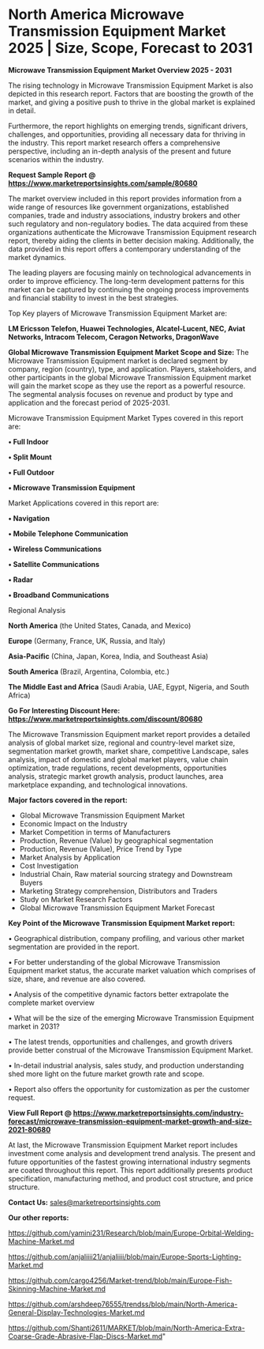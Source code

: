 # North America Microwave Transmission Equipment Market 2025 | Size, Scope, Forecast to 2031

<Strong> Microwave Transmission Equipment Market Overview 2025 - 2031</strong>

The rising technology in Microwave Transmission Equipment Market is also depicted in this research report. Factors that are boosting the growth of the market, and giving a positive push to thrive in the global market is explained in detail.

Furthermore, the report highlights on emerging trends, significant drivers, challenges, and opportunities, providing all necessary data for thriving in the industry. This report market research offers a comprehensive perspective, including an in-depth analysis of the present and future scenarios within the industry.

<strong>Request Sample Report @ <a href=https://www.marketreportsinsights.com/sample/80680>https://www.marketreportsinsights.com/sample/80680</a></strong>

The market overview included in this report provides information from a wide range of resources like government organizations, established companies, trade and industry associations, industry brokers and other such regulatory and non-regulatory bodies. The data acquired from these organizations authenticate the Microwave Transmission Equipment research report, thereby aiding the clients in better decision making. Additionally, the data provided in this report offers a contemporary understanding of the market dynamics.

The leading players are focusing mainly on technological advancements in order to improve efficiency. The long-term development patterns for this market can be captured by continuing the ongoing process improvements and financial stability to invest in the best strategies.

Top Key players of Microwave Transmission Equipment Market are:

<strong>LM Ericsson Telefon, Huawei Technologies, Alcatel-Lucent, NEC, Aviat Networks, Intracom Telecom, Ceragon Networks, DragonWave</strong>

<strong><b>Global Microwave Transmission Equipment Market Scope and Size:</b></strong>
The Microwave Transmission Equipment market is declared segment by company, region (country), type, and application. Players, stakeholders, and other participants in the global Microwave Transmission Equipment market will gain the market scope as they use the report as a powerful resource. The segmental analysis focuses on revenue and product by type and application and the forecast period of 2025-2031.

Microwave Transmission Equipment Market Types covered in this report are:

<strong>• Full Indoor

• Split Mount

• Full Outdoor

• Microwave Transmission Equipment</strong>

Market Applications covered in this report are:

<strong>• Navigation

• Mobile Telephone Communication

• Wireless Communications

• Satellite Communications

• Radar

• Broadband Communications</strong> 

Regional Analysis

<strong>North America</strong> (the United States, Canada, and Mexico)

<strong>Europe</strong> (Germany, France, UK, Russia, and Italy)

<strong>Asia-Pacific</strong> (China, Japan, Korea, India, and Southeast Asia)

<strong>South America</strong> (Brazil, Argentina, Colombia, etc.)

<strong>The Middle East and Africa</strong> (Saudi Arabia, UAE, Egypt, Nigeria, and South Africa)

<strong>Go For Interesting Discount Here: <a href=https://www.marketreportsinsights.com/discount/80680>https://www.marketreportsinsights.com/discount/80680</a></strong>

The Microwave Transmission Equipment market report provides a detailed analysis of global market size, regional and country-level market size, segmentation market growth, market share, competitive Landscape, sales analysis, impact of domestic and global market players, value chain optimization, trade regulations, recent developments, opportunities analysis, strategic market growth analysis, product launches, area marketplace expanding, and technological innovations.

<strong><b>Major factors covered in the report:</b></strong>
<ul>
  <li>Global Microwave Transmission Equipment Market </li>
  <li>Economic Impact on the Industry</li>
  <li>Market Competition in terms of Manufacturers</li>
  <li>Production, Revenue (Value) by geographical segmentation</li>
  <li>Production, Revenue (Value), Price Trend by Type</li>
  <li>Market Analysis by Application</li>
  <li>Cost Investigation</li>
  <li>Industrial Chain, Raw material sourcing strategy and Downstream Buyers</li>
  <li>Marketing Strategy comprehension, Distributors and Traders</li>
  <li>Study on Market Research Factors</li>
  <li>Global Microwave Transmission Equipment Market Forecast</li>
</ul>

<strong><b>Key Point of the Microwave Transmission Equipment Market report:</b></strong>

• Geographical distribution, company profiling, and various other market segmentation are provided in the report.

• For better understanding of the global Microwave Transmission Equipment market status, the accurate market valuation which comprises of size, share, and revenue are also covered.

• Analysis of the competitive dynamic factors better extrapolate the complete market overview

• What will be the size of the emerging Microwave Transmission Equipment market in 2031?

• The latest trends, opportunities and challenges, and growth drivers provide better construal of the Microwave Transmission Equipment Market.

• In-detail industrial analysis, sales study, and production understanding shed more light on the future market growth rate and scope.

• Report also offers the opportunity for customization as per the customer request.

<strong><b>View Full Report @ <a href=https://www.marketreportsinsights.com/industry-forecast/microwave-transmission-equipment-market-growth-and-size-2021-80680>https://www.marketreportsinsights.com/industry-forecast/microwave-transmission-equipment-market-growth-and-size-2021-80680</a></b></strong>


At last, the Microwave Transmission Equipment Market report includes investment come analysis and development trend analysis. The present and future opportunities of the fastest growing international industry segments are coated throughout this report. This report additionally presents product specification, manufacturing method, and product cost structure, and price structure.

<strong>Contact Us:</strong>
sales@marketreportsinsights.com

<strong>Our other reports:</strong>

<a href=https://github.com/yamini231/Research/blob/main/Europe-Orbital-Welding-Machine-Market.md>https://github.com/yamini231/Research/blob/main/Europe-Orbital-Welding-Machine-Market.md</a>

<a href=https://github.com/anjaliiii21/anjaliiii/blob/main/Europe-Sports-Lighting-Market.md>https://github.com/anjaliiii21/anjaliiii/blob/main/Europe-Sports-Lighting-Market.md</a>

<a href=https://github.com/cargo4256/Market-trend/blob/main/Europe-Fish-Skinning-Machine-Market.md>https://github.com/cargo4256/Market-trend/blob/main/Europe-Fish-Skinning-Machine-Market.md</a>

<a href=https://github.com/arshdeep76555/trendss/blob/main/North-America-General-Display-Technologies-Market.md>https://github.com/arshdeep76555/trendss/blob/main/North-America-General-Display-Technologies-Market.md</a>

<a href=https://github.com/Shanti2611/MARKET/blob/main/North-America-Extra-Coarse-Grade-Abrasive-Flap-Discs-Market.md>https://github.com/Shanti2611/MARKET/blob/main/North-America-Extra-Coarse-Grade-Abrasive-Flap-Discs-Market.md</a>"
